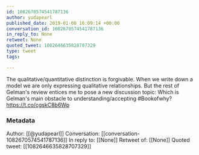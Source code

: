 ```yaml
---
id: 1082670574541787136
author: yudapearl
published_date: 2019-01-08 16:09:14 +00:00
conversation_id: 1082670574541787136
in_reply_to: None
retweet: None
quoted_tweet: 1082646635828707329
type: tweet
tags:

---
```


The qualitative/quantitative distinction is forgivable. When we write down a model we are only expressing qualitative relationships. But the rest of Gelman's review entices me to pose a new discussion topic: Which is Gelman's main obstacle to understanding/accepting #Bookofwhy? https://t.co/cgskC8b6Wp

### Metadata

Author: [[@yudapearl]]
Conversation: [[conversation-1082670574541787136]]
In reply to: [[None]]
Retweet of: [[None]]
Quoted tweet: [[1082646635828707329]]
